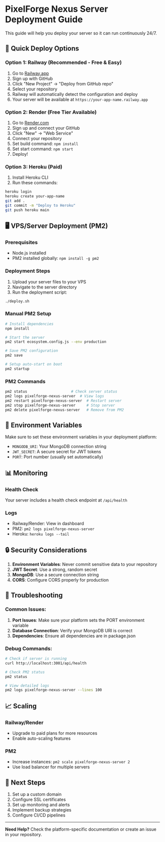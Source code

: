 # PixelForge Nexus Server Deployment Guide

This guide will help you deploy your server so it can run continuously 24/7.

## 🚀 Quick Deploy Options

### Option 1: Railway (Recommended - Free & Easy)
1. Go to [Railway.app](https://railway.app)
2. Sign up with GitHub
3. Click "New Project" → "Deploy from GitHub repo"
4. Select your repository
5. Railway will automatically detect the configuration and deploy
6. Your server will be available at `https://your-app-name.railway.app`

### Option 2: Render (Free Tier Available)
1. Go to [Render.com](https://render.com)
2. Sign up and connect your GitHub
3. Click "New" → "Web Service"
4. Connect your repository
5. Set build command: `npm install`
6. Set start command: `npm start`
7. Deploy!

### Option 3: Heroku (Paid)
1. Install Heroku CLI
2. Run these commands:
```bash
heroku login
heroku create your-app-name
git add .
git commit -m "Deploy to Heroku"
git push heroku main
```

## 🖥️ VPS/Server Deployment (PM2)

### Prerequisites
- Node.js installed
- PM2 installed globally: `npm install -g pm2`

### Deployment Steps
1. Upload your server files to your VPS
2. Navigate to the server directory
3. Run the deployment script:
```bash
./deploy.sh
```

### Manual PM2 Setup
```bash
# Install dependencies
npm install

# Start the server
pm2 start ecosystem.config.js --env production

# Save PM2 configuration
pm2 save

# Setup auto-start on boot
pm2 startup
```

### PM2 Commands
```bash
pm2 status                    # Check server status
pm2 logs pixelforge-nexus-server  # View logs
pm2 restart pixelforge-nexus-server  # Restart server
pm2 stop pixelforge-nexus-server     # Stop server
pm2 delete pixelforge-nexus-server   # Remove from PM2
```

## 🔧 Environment Variables

Make sure to set these environment variables in your deployment platform:

- `MONGODB_URI`: Your MongoDB connection string
- `JWT_SECRET`: A secure secret for JWT tokens
- `PORT`: Port number (usually set automatically)

## 📊 Monitoring

### Health Check
Your server includes a health check endpoint at `/api/health`

### Logs
- Railway/Render: View in dashboard
- PM2: `pm2 logs pixelforge-nexus-server`
- Heroku: `heroku logs --tail`

## 🔒 Security Considerations

1. **Environment Variables**: Never commit sensitive data to your repository
2. **JWT Secret**: Use a strong, random secret
3. **MongoDB**: Use a secure connection string
4. **CORS**: Configure CORS properly for production

## 🚨 Troubleshooting

### Common Issues:
1. **Port Issues**: Make sure your platform sets the PORT environment variable
2. **Database Connection**: Verify your MongoDB URI is correct
3. **Dependencies**: Ensure all dependencies are in package.json

### Debug Commands:
```bash
# Check if server is running
curl http://localhost:3001/api/health

# Check PM2 status
pm2 status

# View detailed logs
pm2 logs pixelforge-nexus-server --lines 100
```

## 📈 Scaling

### Railway/Render
- Upgrade to paid plans for more resources
- Enable auto-scaling features

### PM2
- Increase instances: `pm2 scale pixelforge-nexus-server 2`
- Use load balancer for multiple servers

## 🎯 Next Steps

1. Set up a custom domain
2. Configure SSL certificates
3. Set up monitoring and alerts
4. Implement backup strategies
5. Configure CI/CD pipelines

---

**Need Help?** Check the platform-specific documentation or create an issue in your repository. 
